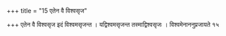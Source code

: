 +++
title = "15 एतेन वै विश्वसृज"

+++
एतेन वै विश्वसृज इदं विश्वमसृजन्त । यद्विश्वमसृजन्त तस्माद्विश्वसृजः । विश्वमेनाननुप्रजायते १५